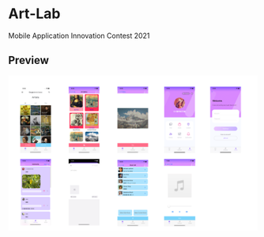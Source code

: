 # Art-Lab

Mobile Application Innovation Contest 2021

## Preview

![preview](https://github.com/mizu-bai/Art-Lab/raw/main/document/figures/预览.png)
